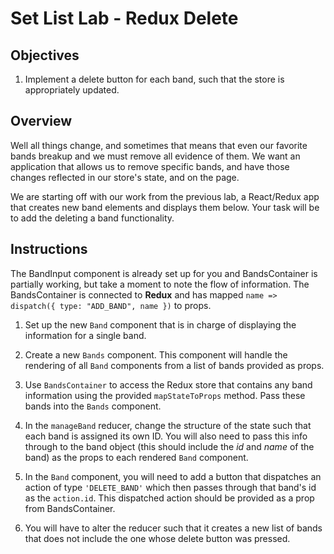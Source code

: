# Set List Lab - Redux Delete

## Objectives

1. Implement a delete button for each band, such that the store is appropriately updated.

## Overview

Well all things change, and sometimes that means that even our favorite bands breakup and
we must remove all evidence of them. We want an application that allows us to remove
specific bands, and have those changes reflected in our store's state, and on the page.  

We are starting off with our work from the previous lab, a React/Redux app that creates new
band elements and displays them below. Your task will be to add the deleting a band functionality.

## Instructions

The BandInput component is already set up for you and BandsContainer is
partially working, but take a moment to note the flow of information. The
BandsContainer is connected to __Redux__ and has mapped `name => dispatch({ type:
"ADD_BAND", name })` to props.

1. Set up the new `Band` component that is in charge of displaying the information
for a single band.

2. Create a new `Bands` component. This component will handle the rendering of all `Band` 
components from a list of bands provided as props.

3. Use `BandsContainer` to access the Redux store that contains any band information using
the provided `mapStateToProps` method. Pass these bands into the `Bands` component.

4. In the `manageBand` reducer, change the structure of the state such that each band is assigned its own ID. You
will also need to pass this info through to the band object (this should include the _id_ and
_name_ of the band) as the props to each rendered `Band` component.

5. In the `Band` component, you will need to add a button that dispatches an
action of type `'DELETE_BAND'` which then passes through that band's id as the
`action.id`. This dispatched action should be provided as a prop from
BandsContainer.

6. You will have to alter the reducer such that it creates a new list of bands
that does not include the one whose delete button was pressed.

